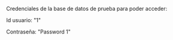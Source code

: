 Credenciales de la base de datos de prueba para poder acceder:

  Id usuario: "1"
  
  Contraseña: "Password 1"
